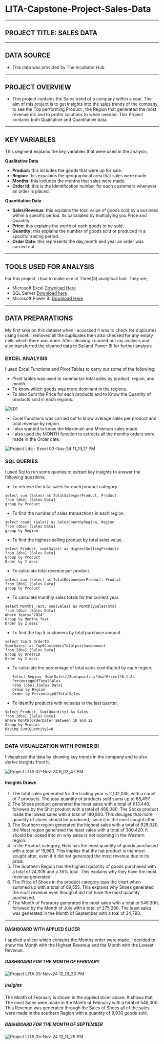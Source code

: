 # LITA-Capstone-Project-Sales-Data
---
## PROJECT TITLE: SALES DATA
---
## DATA SOURCE
- This data was provided by The Incubator Hub
---
## PROJECT OVERVIEW
- This project contains the Sales trend of a company within a year. The aim of this project is to get insights into the sales trends of the company, to see the Top performing Product , the Region that generated the most revenue etc and to profer solutions to when needed. This Project contains both Qualitative and Quantitative data.
---
## KEY VARIABLES
This segment explains the key variables that were used in the analysis;

**Qualitative Data** 
-  **Product:** this includes the goods that were up for sale.
-  **Region:** this expalains the geographical area that sales were made.
-  **Months:** this includes the months that sales were made.
-  **Order Id**: this is the Identification number for each customers whenever an order is placed.

  **Quantitative Data**
-  **Sales/Revenue**: this explains the total value of goods sold by a business within a specific period. Its calculated by multiplying you Price and Quantity.
- **Price:** this explains the worth of each goods to be sold.
-  **Quantity:** this explains the number of goods sold or produced in a specific trading period.
-  **Order Date**: this represents the day,month and year an order was carried out.
---
## TOOLS USED FOR ANALYSIS
For this project, i had to make use of Three(3) analytical tool. They are;
-  Microsoft Excel [Download Here](https://www.microsoft.com/en-us/microsoft-365) 
-  SQL Server [Download here](https://www.microsoft.com/en-us/sql-server/sql-server-downloads)
-  Microsoft Power BI [Download Here](https://www.microsoft.com/en-us/power-bi) 
--- 
## DATA PREPARATIONS
My first take on this dataset when i accessed it was to check for duplicates using Excel. I removed all the duplicates then also checked for any empty cells which there was none. After cleaning i carried out my analysis and also transferred the cleaned data to Sql and Power BI for further analysis
### EXCEL ANALYSIS
I used Excel Functions and Pivot Tables to carry out some of the following;
- Pivot tables was used to summarize total sales by product, region, and month.
- To know which goods was more dominant in the regions.
- To also Sum the Price for each products and to Know the Quantity of products sold in each regions.

![SD1](https://github.com/user-attachments/assets/828525d3-557e-4a35-9a4c-2a41bd35917e)

-  Excel Functions was carried out to know  average sales per product and total revenue by region.
-  I also wanted to know the Maximum and Minimum sales made.
-  I also used the MONTH function to extracts all the months orders were made in the Order date.

  ![Project Lita - Excel 03-Nov-24 11_19_17 PM](https://github.com/user-attachments/assets/07961e5c-91f1-448d-a97a-b2b8d17a525c)

### SQL QUERIES
i used Sql to run some queries to extract key insights to answer the following questions;
-  To retrieve the total sales for each product category
``` 
select sum (Sales) as TotalSalesperProduct, Product
from [dbo].[Sales Data]
group by Product
```
- To find the number of sales transactions in each region.
```
select count (Sales) as SalesCountbyRegion, Region
from [dbo].[Sales Data]
group by Region
```
- To find the highest-selling product by total sales value.
```
select Product, sum(Sales) as HighestSellingProducts
from [dbo].[Sales Data]
Group by Product
Order by 2 desc
```
- To calculate total revenue per product.
```
select sum (sales) as TotalRevenueperProduct, Product
from [dbo].[Sales Data]
group by Product
```
- To calculate monthly sales totals for the current year.
```
select Months_Text, sum(Sales) as MonthlySalesTotal
from [dbo].[Sales Data]
Where Years='2024'
Group by Months_Text 
Order by 2 desc
```
- To find the top 5 customers by total purchase amount.
```
select top 5 OrderID,
Sum(Sales) as Top5CustomersTotalpurchaseamount
from [dbo].[Sales Data]
Group by OrderID
Order by 2 desc
```
- To calculate the percentage of total sales contributed by each region.
  ```
  Select Region, Sum(Sales)/Sum(quantity*UnitPrice)*0.1 As PercentageOfTotalSales
  From [dbo].[Sales Data]
  Group by Region
  Order by PercentageOfTotalSales
  ```
- To identify products with no sales in the last quarter.
```
Select Product, Sum(Quantity) As Sales
from [dbo].[Sales Data]
Where Month(OrderDate) Between 10 and 12
Group by Product
Having Sum(Quantity)=0
```
---
### DATA VISUALIZATION WITH POWER BI
I visualized the data by showing key trends in the company and to also derive insights from it.

![Project LITA 02-Nov-24 6_02_47 PM](https://github.com/user-attachments/assets/6fab23e6-8b31-4ee8-ad52-e965a991d6ba)


#### Insights Drawn
1. The total sales generated for the trading year is 2,102,035, with a count of 7 products. The total quantity of products sold sums up to 68,497.
2. The Shoes product generated the most sales with a total of 613,440, followed by the Shirt product with a total of 486,080. The Socks product made the lowest sales with a total of 180,800. This divulges that more quantity of shoes should be produced, since it is the most sought after.
3. The Southern region generated the highest sales with a total of 928,020, the West region generated the least sales with a total of 300,420. It should be looked into on why sales is not booming in the Western region.
4. In the Product category, Hats has the most quantity of goods purchased with a total of 15,963. This implies that the hat product is the most sought after, even if it did not generated the most revenue due to its price.
5. The Southern Region has the highest quantity of goods purchased with a total of 24,306 and a 35% total. This explains why they have the most revenue generated.
6. The Price of Shoes in the product category tops the chart when summed up with a total of 69,555. This explains why Shoes generated the most revenue even though it did not have the most quantity purchased.
7. The Month of Febraury generated the most sales with a total of 546,300, followed by the Month of July with a total of 275,280. The least sales was generated in the Month of September with a toal of 34,790.
---
#### DASHBOARD WITH APPLIED SLICER
I applied a slicer which contains the Months order were made. I decided to show the Month with the Highest Revenue and the Month with the Lowest Revenue. 
##### DASHBOARD FOR THE MONTH OF FEBRUARY

![Project LITA 05-Nov-24 12_18_30 PM](https://github.com/user-attachments/assets/0ff6b66b-3d01-498d-9d13-6c6be05680e9)

##### Insights
The Month of February is shown in the applied slicer above. It shows that The most Sales were made in the Month of February with a total of 546,300. This Revenue was generated through the Sales of Shoes all of the sales were made in the southern Region with a quantity of 9,930 goods sold.

##### DASHBOARD FOR THE MONTH OF SEPTEMBER

![Project LITA 05-Nov-24 12_11_29 PM](https://github.com/user-attachments/assets/0fd8c8d8-27f5-403e-9dfe-f8040fcbcd23)


